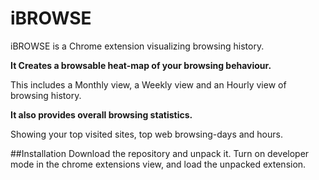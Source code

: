 iBROWSE
=======

iBROWSE is a Chrome extension visualizing browsing history.

**It Creates a browsable heat-map of your browsing behaviour.**

This includes a Monthly view, a Weekly view and an Hourly view of browsing history.

**It also provides overall browsing statistics.**

Showing your top visited sites, top web browsing-days and hours.
    
##Installation
Download the repository and unpack it. Turn on developer mode in the chrome extensions view, and load the unpacked extension.
